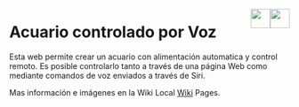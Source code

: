 <a href="https://github.com/Alblahm/Voice-Controled-Acuarium/blob/master/README.es.md"><img src="https://github.com/Alblahm/Voice-Controled-Acuarium/blob/master/img/Flag_of_Spain.png" align="right" hspace="0" vspace="0" width="35px"></a> <a href="https://github.com/Alblahm/Voice-Controled-Acuarium/blob/master/README.en.md"><img src="https://github.com/Alblahm/Voice-Controled-Acuarium/blob/master/img/Flag_of_Union.png" align="right" hspace="0" vspace="0" width="35px"></a>

# Acuario controlado por Voz
Esta web permite crear un acuario con alimentación automatica y control remoto. Es posible controlarlo tanto a través de una página Web como mediante comandos de voz enviados a través de Siri.


Mas información e imágenes en la Wiki Local [Wiki](https://github.com/Alblahm/Voice-Controled-Acuarium/wiki) Pages.
